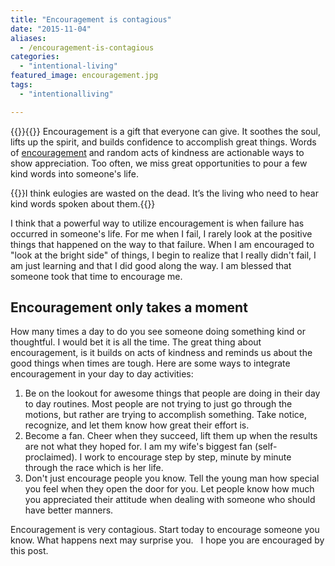 ```yaml
---
title: "Encouragement is contagious"
date: "2015-11-04"
aliases:
  - /encouragement-is-contagious
categories: 
  - "intentional-living"
featured_image: encouragement.jpg
tags: 
  - "intentionalliving"

---
```

{{<featuredimage>}}{{</featuredimage>}}
Encouragement is a gift that everyone can give. It soothes the soul, lifts up the spirit, and builds confidence to accomplish great things. Words of [encouragement](http://www.goodreads.com/quotes/tag/encouragement) and random acts of kindness are actionable ways to show appreciation. Too often, we miss great opportunities to pour a few kind words into someone's life.

{{<callout cite="Jarod Kintz">}}I think eulogies are wasted on the dead. It’s the living who need to hear kind words spoken about them.{{</callout>}}

I think that a powerful way to utilize encouragement is when failure has occurred in someone's life. For me when I fail, I rarely look at the positive things that happened on the way to that failure. When I am encouraged to "look at the bright side" of things, I begin to realize that I really didn't fail, I am just learning and that I did good along the way. I am blessed that someone took that time to encourage me.

## Encouragement only takes a moment

How many times a day to do you see someone doing something kind or thoughtful. I would bet it is all the time. The great thing about encouragement, is it builds on acts of kindness and reminds us about the good things when times are tough. Here are some ways to integrate encouragement in your day to day activities:

1. Be on the lookout for awesome things that people are doing in their day to day routines. Most people are not trying to just go through the motions, but rather are trying to accomplish something. Take notice, recognize, and let them know how great their effort is.
2. Become a fan. Cheer when they succeed, lift them up when the results are not what they hoped for. I am my wife's biggest fan (self-proclaimed). I work to encourage step by step, minute by minute through the race which is her life.
3. Don't just encourage people you know. Tell the young man how special you feel when they open the door for you. Let people know how much you appreciated their attitude when dealing with someone who should have better manners.

Encouragement is very contagious. Start today to encourage someone you know. What happens next may surprise you.   I hope you are encouraged by this post.
